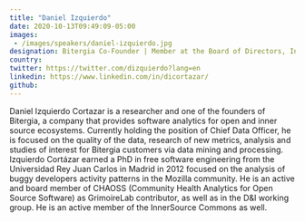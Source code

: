 ```yaml
---
title: "Daniel Izquierdo"
date: 2020-10-13T09:49:09-05:00
images:
 - /images/speakers/daniel-izquierdo.jpg
designation: Bitergia Co-Founder | Member at the Board of Directors, InnerSource Commons | Board Member, CHAOSS
country: 
twitter: https://twitter.com/dizquierdo?lang=en
linkedin: https://www.linkedin.com/in/dicortazar/
github: 
---
```


Daniel Izquierdo Cortazar is a researcher and one of the founders of Bitergia, a company that provides software analytics for open and inner source ecosystems. Currently holding the position of Chief Data Officer, he is focused on the quality of the data, research of new metrics, analysis and studies of interest for Bitergia customers via data mining and processing. Izquierdo Cortázar earned a PhD in free software engineering from the Universidad Rey Juan Carlos in Madrid in 2012 focused on the analysis of buggy developers activity patterns in the Mozilla community. He is an active and board member of CHAOSS (Community Health Analytics for Open Source Software) as GrimoireLab contributor, as well as in the D&I working group. He is an active member of the InnerSource Commons as well. 